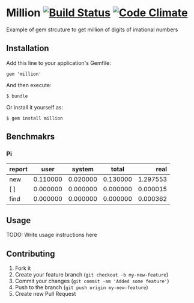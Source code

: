 # Million  [![Build Status](https://travis-ci.org/3zcurdia/million.png?branch=master)](https://travis-ci.org/3zcurdia/million) [![Code Climate](https://codeclimate.com/github/3zcurdia/million.png)](https://codeclimate.com/github/3zcurdia/million)
Example of gem strcuture to get million of digits of irrational numbers

## Installation

Add this line to your application's Gemfile:

    gem 'million'

And then execute:

    $ bundle

Or install it yourself as:

    $ gem install million

## Benchmakrs

### Pi

| report |   user   |  system  |   total  |   real   |
| ------ |:--------:|:--------:|:--------:| --------:|
| new    | 0.110000 | 0.020000 | 0.130000 | 1.297553 |
| [ ]    | 0.000000 | 0.000000 | 0.000000 | 0.000015 |
| find   | 0.000000 | 0.000000 | 0.000000 | 0.000362 |

## Usage

TODO: Write usage instructions here

## Contributing

1. Fork it
2. Create your feature branch (`git checkout -b my-new-feature`)
3. Commit your changes (`git commit -am 'Added some feature'`)
4. Push to the branch (`git push origin my-new-feature`)
5. Create new Pull Request
